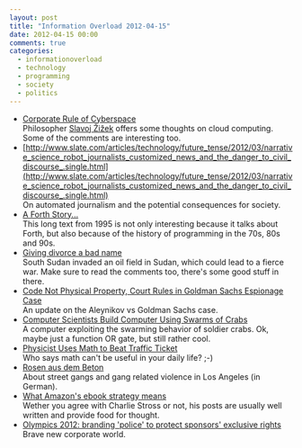 ```yaml
---
layout: post
title: "Information Overload 2012-04-15"
date: 2012-04-15 00:00
comments: true
categories:
  - informationoverload
  - technology
  - programming
  - society
  - politics
---
```

* [Corporate Rule of Cyberspace](http://www.insidehighered.com/views/2011/05/02/slavoj_zizek_essay_on_cloud_computing_and_privacy)<br>Philosopher [Slavoj Žižek](http://en.wikipedia.org/wiki/Slavoj_%C5%BDi%C5%BEek) offers some thoughts on cloud computing. Some of the comments are interesting too.
* [http://www.slate.com/articles/technology/future_tense/2012/03/narrative_science_robot_journalists_customized_news_and_the_danger_to_civil_discourse_.single.html](http://www.slate.com/articles/technology/future_tense/2012/03/narrative_science_robot_journalists_customized_news_and_the_danger_to_civil_discourse_.single.html)<br>On automated journalism and the potential consequences for society.
* [A Forth Story...](https://groups.google.com/group/comp.lang.forth/browse_thread/thread/4e15a2197c0aaafe/95c3f82d1c681296?#95c3f82d1c681296)<br>This long text from 1995 is not only interesting because it talks about Forth, but also because of the history of programming in the 70s, 80s and 90s.
* [Giving divorce a bad name](http://www.economist.com/node/21552581)<br>South Sudan invaded an oil field in Sudan, which could lead to a fierce war. Make sure to read the comments too, there's some good stuff in there.
* [Code Not Physical Property, Court Rules in Goldman Sachs Espionage Case](http://www.wired.com/threatlevel/2012/04/code-not-physical-property/)<br>An update on the Aleynikov vs Goldman Sachs case.
* [Computer Scientists Build Computer Using Swarms of Crabs](http://www.technologyreview.com/blog/arxiv/27730)<br>A computer exploiting the swarming behavior of soldier crabs. Ok, maybe just a function OR gate, but still rather cool.
* [Physicist Uses Math to Beat Traffic Ticket](http://www.physicscentral.com/buzz/blog/index.cfm?postid=4656335810518469535)<br>Who says math can't be useful in your daily life? ;-)
* [Rosen aus dem Beton](http://derstandard.at/1334132541612/Strassengangs-Rosen-aus-dem-Beton)<br>About street gangs and gang related violence in Los Angeles (in German).
* [What Amazon's ebook strategy means](http://www.antipope.org/charlie/blog-static/2012/04/understanding-amazons-strategy.html)<br>Wether you agree with Charlie Stross or not, his posts are usually well written and provide food for thought.
* [Olympics 2012: branding 'police' to protect sponsors' exclusive rights](http://www.guardian.co.uk/sport/2012/apr/13/olympics-2012-branding-police-sponsors)<br>Brave new corporate world.
